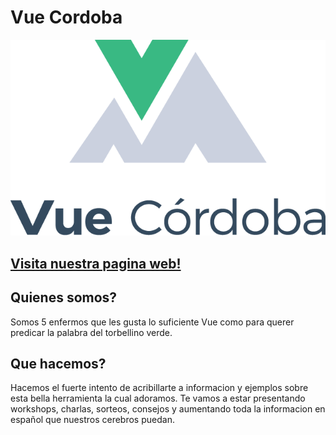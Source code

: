 # Vue Cordoba

![Vue Cordoba logo](./assets/logo.png)

## [**Visita nuestra pagina web!**](http://vuecba.com)

## Quienes somos?

Somos 5 enfermos que les gusta lo suficiente Vue como para querer predicar la palabra del torbellino verde.

## Que hacemos?

Hacemos el fuerte intento de acribillarte a informacion y ejemplos sobre esta bella herramienta la cual adoramos.
Te vamos a estar presentando workshops, charlas, sorteos, consejos y aumentando toda la informacion en español que nuestros cerebros puedan.